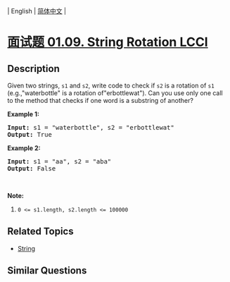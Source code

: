 
| English | [简体中文](README.md) |

# [面试题 01.09. String Rotation LCCI](https://leetcode-cn.com/problems/string-rotation-lcci/)

## Description

<p>Given two strings, <code>s1</code>&nbsp;and <code>s2</code>, write code to check if <code>s2</code> is a rotation of <code>s1</code> (e.g.,&quot;waterbottle&quot; is a rotation of&quot;erbottlewat&quot;).&nbsp;Can you use&nbsp;only one call to the method that&nbsp;checks if one word is a substring of another?</p>

<p><strong>Example 1:</strong></p>

<pre>
<strong>Input: </strong>s1 = <span id="example-input-1-1">&quot;waterbottle&quot;</span>, s2 = <span id="example-input-1-2">&quot;</span>erbottlewat<span>&quot;</span>
<strong>Output: </strong><span id="example-output-1">True</span>
</pre>

<p><strong>Example 2:</strong></p>

<pre>
<strong>Input: </strong>s1 = &quot;aa&quot;, s2 = &quot;aba&quot;
<strong>Output: </strong>False
</pre>

<p>&nbsp;</p>

<p><strong>Note:</strong></p>

<ol>
	<li><code><font face="monospace">0 &lt;= s1.length, s2.length &lt;=&nbsp;</font>100000</code></li>
</ol>


## Related Topics

- [String](https://leetcode-cn.com/tag/string)

## Similar Questions


